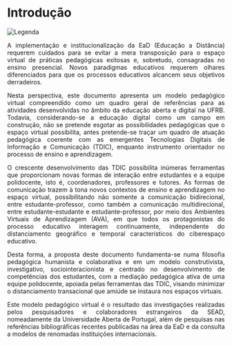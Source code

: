 
# **Introdução**

<style>
p.combinado:first-letter { 
	color: #F5843A; 
	font-size:xx-large; 
}
.info {
  background-color: #e7f3fe;
  border-left: 6px solid #2196F3;
}
</style>

![Legenda](../imagens/capitulo.png)


<p style="text-align: justify;">
A implementação e institucionalização da EaD (Educação a Distância)
requerem cuidados para se evitar a mera transposição para o espaço
virtual de práticas pedagógicas exitosas e, sobretudo, consagradas no
ensino presencial. Novos paradigmas educativos requerem olhares
diferenciados para que os processos educativos alcancem seus objetivos
derradeiros.
</p>

<p style="text-align: justify;">
Nesta perspectiva, este documento apresenta um modelo pedagógico virtual
compreendido como um quadro geral de referências para as atividades
desenvolvidas no âmbito da educação aberta e digital na UFRB. Todavia,
considerando-se a educação digital como um campo em construção, não se
pretende esgotar as possibilidades pedagógicas que o espaço virtual
possibilita, antes pretende-se traçar um quadro de atuação pedagógica
coerente com as emergentes Tecnologias Digitais de Informação e
Comunicação (TDIC), enquanto instrumento orientador no processo de
ensino e aprendizagem.
</p>



<p style="text-align: justify;">
O crescente desenvolvimento das TDIC possibilita inúmeras ferramentas
que proporcionam novas formas de interação entre estudantes e a equipe
polidocente, isto é, coordenadores, professores e tutores. As formas de
comunicação trazem à tona novos contextos de ensino e aprendizagem no
espaço virtual, possibilitando não somente a comunicação bidirecional,
entre estudante-professor, como também a comunicação multidirecional,
entre estudante-estudante e estudante-professor, por meio dos Ambientes
Virtuais de Aprendizagem (AVA), em que todos os protagonistas do
processo educativo interagem continuamente, independente do
distanciamento geográfico e temporal característicos do ciberespaço
educativo.
</p>

<p style="text-align: justify;">
Desta forma, a proposta deste documento fundamenta-se numa filosofia
pedagógica humanista e colaborativa e em um modelo construtivista,
investigativo, sociointeracionista e centrado no desenvolvimento de
competências dos estudantes, com a mediação pedagógica ativa de uma
equipe polidocente, apoiada pelas ferramentas das TDIC, visando
minimizar o distanciamento transacional que amiúde se instaura nos
espaços virtuais.

</p>


<p style="text-align: justify;">
Este modelo pedagógico virtual é o resultado das investigações
realizadas pelos pesquisadores e colaboradores estrangeiros da SEAD,
nomeadamente da Universidade Aberta de Portugal, além de pesquisas nas
referências bibliográficas recentes publicadas na área da EaD e da
consulta a modelos de renomadas instituições internacionais.
</p>



<p style="text-align: justify;">

</p>

<p style="text-align: justify;">

</p>


<p style="text-align: justify;">

</p>









